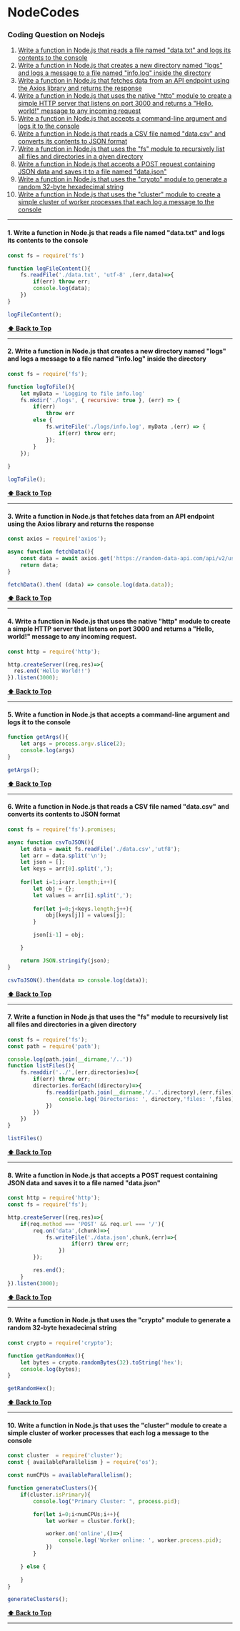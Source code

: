 # NodeCodes

### Coding Question on Nodejs

1. [Write a function in Node.js that reads a file named "data.txt" and logs its contents to the console](#1-write-a-function-in-nodejs-that-reads-a-file-named-datatxt-and-logs-its-contents-to-the-console)
2. [Write a function in Node.js that creates a new directory named "logs" and logs a message to a file named "info.log" inside the directory](#2-write-a-function-in-nodejs-that-creates-a-new-directory-named-logs-and-logs-a-message-to-a-file-named-infolog-inside-the-directory)
3. [Write a function in Node.js that fetches data from an API endpoint using the Axios library and returns the response](#3-write-a-function-in-nodejs-that-fetches-data-from-an-api-endpoint-using-the-axios-library-and-returns-the-response)
4. [Write a function in Node.js that uses the native "http" module to create a simple HTTP server that listens on port 3000 and returns a "Hello, world!" message to any incoming request](#4-write-a-function-in-nodejs-that-uses-the-native-http-module-to-create-a-simple-http-server-that-listens-on-port-3000-and-returns-a-hello-world-message-to-any-incoming-request)
5. [Write a function in Node.js that accepts a command-line argument and logs it to the console](#5-write-a-function-in-nodejs-that-accepts-a-command-line-argument-and-logs-it-to-the-console)
6. [Write a function in Node.js that reads a CSV file named "data.csv" and converts its contents to JSON format](#6-write-a-function-in-nodejs-that-reads-a-csv-file-named-datacsv-and-converts-its-contents-to-json-format)
7. [Write a function in Node.js that uses the "fs" module to recursively list all files and directories in a given directory](#7-write-a-function-in-nodejs-that-uses-the-fs-module-to-recursively-list-all-files-and-directories-in-a-given-directory)
8. [Write a function in Node.js that accepts a POST request containing JSON data and saves it to a file named "data.json"](#8-write-a-function-in-nodejs-that-accepts-a-post-request-containing-json-data-and-saves-it-to-a-file-named-datajson)
9. [Write a function in Node.js that uses the "crypto" module to generate a random 32-byte hexadecimal string](#9-write-a-function-in-nodejs-that-uses-the-crypto-module-to-generate-a-random-32-byte-hexadecimal-string)
10. [Write a function in Node.js that uses the "cluster" module to create a simple cluster of worker processes that each log a message to the console](#10-write-a-function-in-nodejs-that-uses-the-cluster-module-to-create-a-simple-cluster-of-worker-processes-that-each-log-a-message-to-the-console)
___
#### 1. Write a function in Node.js that reads a file named "data.txt" and logs its contents to the console
```js
const fs = require('fs')

function logFileContent(){
    fs.readFile('./data.txt', 'utf-8' ,(err,data)=>{
        if(err) throw err;
        console.log(data);
    })
}

logFileContent();
```
**[⬆ Back to Top](#coding-question-on-nodejs)**
___
#### 2. Write a function in Node.js that creates a new directory named "logs" and logs a message to a file named "info.log" inside the directory
```js 
const fs = require('fs');

function logToFile(){
    let myData = 'Logging to file info.log'
    fs.mkdir('./logs', { recursive: true }, (err) => {
        if(err) 
            throw err
        else {
            fs.writeFile('./logs/info.log', myData ,(err) => {
                if(err) throw err;
            });
        }
    });
    
}

logToFile();
```
**[⬆ Back to Top](#coding-question-on-nodejs)**
___
#### 3. Write a function in Node.js that fetches data from an API endpoint using the Axios library and returns the response
```js
const axios = require('axios');

async function fetchData(){
    const data = await axios.get('https://random-data-api.com/api/v2/users');
    return data;
}

fetchData().then( (data) => console.log(data.data));
```
**[⬆ Back to Top](#coding-question-on-nodejs)**
___
#### 4. Write a function in Node.js that uses the native "http" module to create a simple HTTP server that listens on port 3000 and returns a "Hello, world!" message to any incoming request.
```js
const http = require('http');

http.createServer((req,res)=>{
  res.end('Hello World!!')
}).listen(3000);
```
**[⬆ Back to Top](#coding-question-on-nodejs)**
___
#### 5. Write a function in Node.js that accepts a command-line argument and logs it to the console
```js
function getArgs(){
    let args = process.argv.slice(2);
    console.log(args)
}

getArgs();
```
**[⬆ Back to Top](#coding-question-on-nodejs)**
___
#### 6. Write a function in Node.js that reads a CSV file named "data.csv" and converts its contents to JSON format
```js
const fs = require('fs').promises;

async function csvToJSON(){
    let data = await fs.readFile('./data.csv','utf8');
    let arr = data.split('\n');
    let json = [];
    let keys = arr[0].split(',');
    
    for(let i=1;i<arr.length;i++){
        let obj = {};
        let values = arr[i].split(',');
        
        for(let j=0;j<keys.length;j++){
            obj[keys[j]] = values[j];
        }

        json[i-1] = obj;

    }

    return JSON.stringify(json);
}

csvToJSON().then(data => console.log(data));
```
**[⬆ Back to Top](#coding-question-on-nodejs)**
___
#### 7. Write a function in Node.js that uses the "fs" module to recursively list all files and directories in a given directory
```js
const fs = require('fs');
const path = require('path');

console.log(path.join(__dirname,'/..'))
function listFiles(){
    fs.readdir('../',(err,directories)=>{
        if(err) throw err;
        directories.forEach((directory)=>{
            fs.readdir(path.join(__dirname,'/..',directory),(err,files)=>{
                console.log('Directories: ', directory,'files: ',files);
            })
        })
    })
}

listFiles()
```
**[⬆ Back to Top](#coding-question-on-nodejs)**
___
#### 8. Write a function in Node.js that accepts a POST request containing JSON data and saves it to a file named "data.json"
```js
const http = require('http');
const fs = require('fs');

http.createServer((req,res)=>{
    if(req.method === 'POST' && req.url === '/'){
        req.on('data',(chunk)=>{
            fs.writeFile('./data.json',chunk,(err)=>{
                    if(err) throw err;
                })
        });

        res.end();
    }
}).listen(3000);
```
**[⬆ Back to Top](#coding-question-on-nodejs)**
___
#### 9. Write a function in Node.js that uses the "crypto" module to generate a random 32-byte hexadecimal string
```js
const crypto = require('crypto');

function getRandomHex(){
    let bytes = crypto.randomBytes(32).toString('hex');
    console.log(bytes);
}

getRandomHex();
```
**[⬆ Back to Top](#coding-question-on-nodejs)**
___
#### 10. Write a function in Node.js that uses the "cluster" module to create a simple cluster of worker processes that each log a message to the console
```js
const cluster  = require('cluster');
const { availableParallelism } = require('os');

const numCPUs = availableParallelism();

function generateClusters(){
    if(cluster.isPrimary){
        console.log("Primary Cluster: ", process.pid);

        for(let i=0;i<numCPUs;i++){
            let worker = cluster.fork();

            worker.on('online',()=>{
                console.log('Worker online: ', worker.process.pid);
            })
        }

    } else {
        
    }
}

generateClusters();
```
**[⬆ Back to Top](#coding-question-on-nodejs)**
___

